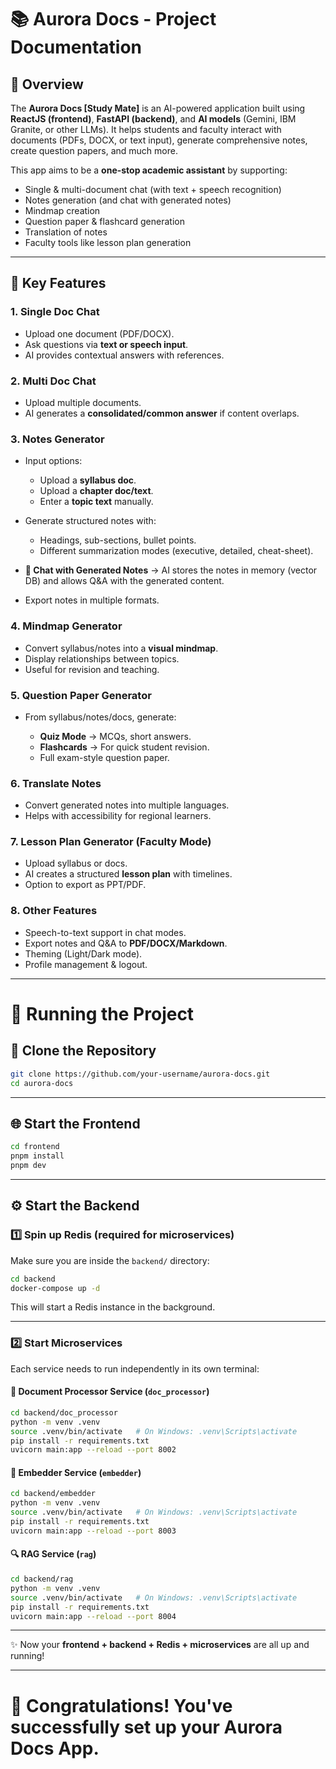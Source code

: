 # 📚 Aurora Docs - Project Documentation

## 🚀 Overview

The **Aurora Docs [Study Mate]** is an AI-powered application built using **ReactJS (frontend)**, **FastAPI (backend)**, and **AI models** (Gemini, IBM Granite, or other LLMs). It helps students and faculty interact with documents (PDFs, DOCX, or text input), generate comprehensive notes, create question papers, and much more.

This app aims to be a **one-stop academic assistant** by supporting:

* Single & multi-document chat (with text + speech recognition)
* Notes generation (and chat with generated notes)
* Mindmap creation
* Question paper & flashcard generation
* Translation of notes
* Faculty tools like lesson plan generation

---

## 🎯 Key Features

### 1. **Single Doc Chat**

* Upload one document (PDF/DOCX).
* Ask questions via **text or speech input**.
* AI provides contextual answers with references.

### 2. **Multi Doc Chat**

* Upload multiple documents.
* AI generates a **consolidated/common answer** if content overlaps.

### 3. **Notes Generator**

* Input options:

  * Upload a **syllabus doc**.
  * Upload a **chapter doc/text**.
  * Enter a **topic text** manually.
* Generate structured notes with:

  * Headings, sub-sections, bullet points.
  * Different summarization modes (executive, detailed, cheat-sheet).
* **💬 Chat with Generated Notes** → AI stores the notes in memory (vector DB) and allows Q\&A with the generated content.
* Export notes in multiple formats.

### 4. **Mindmap Generator**

* Convert syllabus/notes into a **visual mindmap**.
* Display relationships between topics.
* Useful for revision and teaching.

### 5. **Question Paper Generator**

* From syllabus/notes/docs, generate:

  * **Quiz Mode** → MCQs, short answers.
  * **Flashcards** → For quick student revision.
  * Full exam-style question paper.

### 6. **Translate Notes**

* Convert generated notes into multiple languages.
* Helps with accessibility for regional learners.

### 7. **Lesson Plan Generator (Faculty Mode)**

* Upload syllabus or docs.
* AI creates a structured **lesson plan** with timelines.
* Option to export as PPT/PDF.

### 8. **Other Features**

* Speech-to-text support in chat modes.
* Export notes and Q\&A to **PDF/DOCX/Markdown**.
* Theming (Light/Dark mode).
* Profile management & logout.

---

# 🚀 Running the Project

## 📂 Clone the Repository

```bash
git clone https://github.com/your-username/aurora-docs.git
cd aurora-docs
```

---

## 🌐 Start the Frontend

```bash
cd frontend
pnpm install
pnpm dev
```

---

## ⚙️ Start the Backend

### 1️⃣ Spin up Redis (required for microservices)

Make sure you are inside the `backend/` directory:

```bash
cd backend
docker-compose up -d
```

This will start a Redis instance in the background.

---

### 2️⃣ Start Microservices

Each service needs to run independently in its own terminal:

#### 📄 Document Processor Service (`doc_processor`)

```bash
cd backend/doc_processor
python -m venv .venv
source .venv/bin/activate   # On Windows: .venv\Scripts\activate
pip install -r requirements.txt
uvicorn main:app --reload --port 8002
```

#### 🧠 Embedder Service (`embedder`)

```bash
cd backend/embedder
python -m venv .venv
source .venv/bin/activate   # On Windows: .venv\Scripts\activate
pip install -r requirements.txt
uvicorn main:app --reload --port 8003
```

#### 🔍 RAG Service (`rag`)

```bash
cd backend/rag
python -m venv .venv
source .venv/bin/activate   # On Windows: .venv\Scripts\activate
pip install -r requirements.txt
uvicorn main:app --reload --port 8004
```

---

✨ Now your **frontend + backend + Redis + microservices** are all up and running!

---

# 🎉 Congratulations! You've successfully set up your Aurora Docs App.
